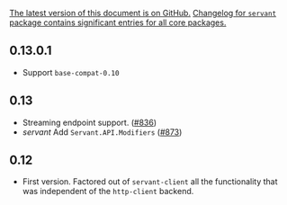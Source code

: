 [The latest version of this document is on GitHub.](https://github.com/haskell-servant/servant/blob/master/servant-client-core/CHANGELOG.md)
[Changelog for `servant` package contains significant entries for all core packages.](https://github.com/haskell-servant/servant/blob/master/servant/CHANGELOG.md)

0.13.0.1
--------

- Support `base-compat-0.10`


0.13
----

- Streaming endpoint support.
  ([#836](https://github.com/haskell-servant/servant/pull/836))
- *servant* Add `Servant.API.Modifiers`
  ([#873](https://github.com/haskell-servant/servant/pull/873))

0.12
----

- First version. Factored out of `servant-client` all the functionality that was
  independent of the `http-client` backend.

